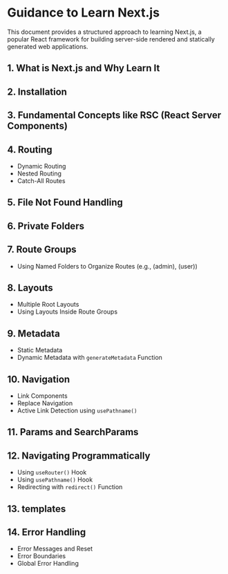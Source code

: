 # Guidance to Learn Next.js
This document provides a structured approach to learning Next.js, a popular React framework for building server-side rendered and statically generated web applications.
## 1. What is Next.js and Why Learn It
## 2. Installation
## 3. Fundamental Concepts like RSC (React Server Components)
## 4. Routing
   - Dynamic Routing
   - Nested Routing
   - Catch-All Routes
## 5. File Not Found Handling
## 6. Private Folders
## 7. Route Groups
   - Using Named Folders to Organize Routes (e.g., (admin), (user))
## 8. Layouts
   - Multiple Root Layouts
   - Using Layouts Inside Route Groups
## 9. Metadata
   - Static Metadata
   - Dynamic Metadata with `generateMetadata` Function
## 10. Navigation
   - Link Components
   - Replace Navigation
   - Active Link Detection using `usePathname()`
## 11. Params and SearchParams
## 12. Navigating Programmatically
   - Using `useRouter()` Hook
   - Using `usePathname()` Hook
   - Redirecting with `redirect()` Function
## 13. templates
## 14. Error Handling
   - Error Messages and Reset
   - Error Boundaries
   - Global Error Handling
   